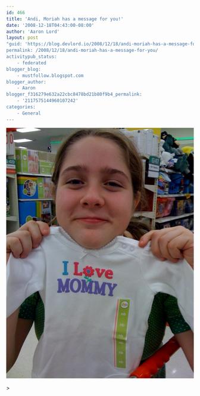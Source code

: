 ```yaml
---
id: 466
title: 'Andi, Moriah has a message for you!'
date: '2008-12-18T04:43:00-08:00'
author: 'Aaron Lord'
layout: post
"guid: 'https://blog.devlord.io/2008/12/18/andi-moriah-has-a-message-for-you/'
permalink: /2008/12/18/andi-moriah-has-a-message-for-you/
activitypub_status:
    - federated
blogger_blog:
    - mustfollow.blogspot.com
blogger_author:
    - Aaron
blogger_f316279e632a22cbc8478bd21b80f9b4_permalink:
    - '2117575144960107242'
categories:
    - General
---
```


<p class="mobile-photo"><a href="/assets/img/2011/10/photo-714924.jpg"><img src="/assets/img/2011/10/photo-714924.jpg?w=225" border="0" alt="" /></a></p>&gt;<div class="blogger-post-footer"><img width='1' height='1' src='' alt='' /></div>